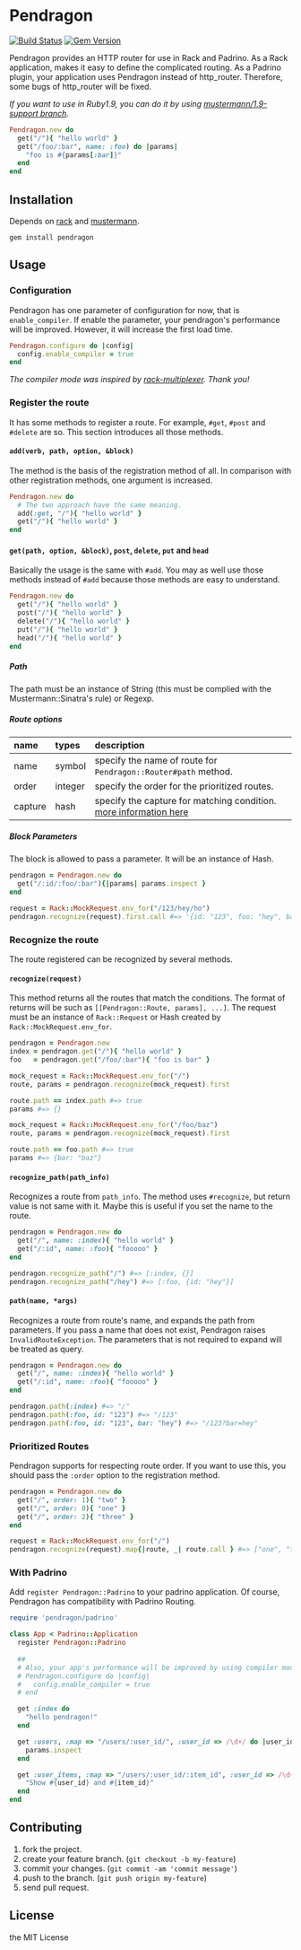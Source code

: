 # Pendragon

[![Build Status](https://travis-ci.org/namusyaka/pendragon.png)](https://travis-ci.org/namusyaka/pendragon) [![Gem Version](https://badge.fury.io/rb/pendragon.png)](http://badge.fury.io/rb/pendragon)

Pendragon provides an HTTP router for use in Rack and Padrino. 
As a Rack application, makes it easy to define the complicated routing.
As a Padrino plugin, your application uses Pendragon instead of http_router. 
Therefore, some bugs of http_router will be fixed.

*If you want to use in Ruby1.9, you can do it by using [mustermann/1.9-support branch](https://github.com/rkh/mustermann/tree/1.9-support).*

```ruby
Pendragon.new do
  get("/"){ "hello world" }
  get("/foo/:bar", name: :foo) do |params|
    "foo is #{params[:bar]}"
  end
end
```

## Installation

Depends on [rack](https://github.com/rack/rack) and [mustermann](https://github.com/rkh/mustermann).

`gem install pendragon`

## Usage

### Configuration

Pendragon has one parameter of configuration for now, that is `enable_compiler`.
If enable the parameter, your pendragon's performance will be improved.
However, it will increase the first load time.

```ruby
Pendragon.configure do |config|
  config.enable_compiler = true
end
```

*The compiler mode was inspired by [rack-multiplexer](https://github.com/r7kamura/rack-multiplexer). Thank you!*

### Register the route

It has some methods to register a route. For example, `#get`, `#post` and `#delete` are so.
This section introduces all those methods.

#### `add(verb, path, option, &block)`

The method is the basis of the registration method of all.
In comparison with other registration methods, one argument is increased.

```ruby
Pendragon.new do
  # The two approach have the same meaning.
  add(:get, "/"){ "hello world" }
  get("/"){ "hello world" }
end
```

#### `get(path, option, &block)`, `post`, `delete`, `put` and `head`

Basically the usage is the same with `#add`.
You may as well use those methods instead of `#add` because those methods are easy to understand.

```ruby
Pendragon.new do
  get("/"){ "hello world" }
  post("/"){ "hello world" }
  delete("/"){ "hello world" }
  put("/"){ "hello world" }
  head("/"){ "hello world" }
end
```

##### Path

The path must be an instance of String (this must be complied with the Mustermann::Sinatra's rule) or Regexp.

##### Route options

|name|types   |description               |
|:----|:------|:-------------------------|
|name |symbol |specify the name of route for `Pendragon::Router#path` method.|
|order|integer|specify the order for the prioritized routes.|
|capture|hash|specify the capture for matching condition. [more information here](https://github.com/rkh/mustermann)|

##### Block Parameters

The block is allowed to pass a parameter.
It will be an instance of Hash.

```ruby
pendragon = Pendragon.new do
  get("/:id/:foo/:bar"){|params| params.inspect }
end

request = Rack::MockRequest.env_for("/123/hey/ho")
pendragon.recognize(request).first.call #=> '{id: "123", foo: "hey", bar: "ho"}'
```

### Recognize the route

The route registered can be recognized by several methods.

#### `recognize(request)`

This method returns all the routes that match the conditions.
The format of returns will be such as `[[Pendragon::Route, params], ...]`.
The request must be an instance of `Rack::Request` or Hash created by `Rack::MockRequest.env_for`.

```ruby
pendragon = Pendragon.new
index = pendragon.get("/"){ "hello world" }
foo   = pendragon.get("/foo/:bar"){ "foo is bar" }

mock_request = Rack::MockRequest.env_for("/")
route, params = pendragon.recognize(mock_request).first

route.path == index.path #=> true
params #=> {}

mock_request = Rack::MockRequest.env_for("/foo/baz")
route, params = pendragon.recognize(mock_request).first

route.path == foo.path #=> true
params #=> {bar: "baz"}
```

#### `recognize_path(path_info)`

Recognizes a route from `path_info`.
The method uses `#recognize`, but return value is not same with it.
Maybe this is useful if you set the name to the route.

```ruby
pendragon = Pendragon.new do
  get("/", name: :index){ "hello world" }
  get("/:id", name: :foo){ "fooooo" }
end

pendragon.recognize_path("/") #=> [:index, {}]
pendragon.recognize_path("/hey") #=> [:foo, {id: "hey"}]
```

#### `path(name, *args)`

Recognizes a route from route's name, and expands the path from parameters.
If you pass a name that does not exist, Pendragon raises `InvalidRouteException`.
The parameters that is not required to expand will be treated as query.

```ruby
pendragon = Pendragon.new do
  get("/", name: :index){ "hello world" }
  get("/:id", name: :foo){ "fooooo" }
end

pendragon.path(:index) #=> "/"
pendragon.path(:foo, id: "123") #=> "/123"
pendragon.path(:foo, id: "123", bar: "hey") #=> "/123?bar=hey"
```

### Prioritized Routes

Pendragon supports for respecting route order.
If you want to use this, you should pass the `:order` option to the registration method.

```ruby
pendragon = Pendragon.new do
  get("/", order: 1){ "two" }
  get("/", order: 0){ "one" }
  get("/", order: 2){ "three" }
end

request = Rack::MockRequest.env_for("/")
pendragon.recognize(request).map{|route, _| route.call } #=> ["one", "two", "three"]
```

### With Padrino

Add `register Pendragon::Padrino` to your padrino application.
Of course, Pendragon has compatibility with Padrino Routing.


```ruby
require 'pendragon/padrino'

class App < Padrino::Application
  register Pendragon::Padrino
  
  ##
  # Also, your app's performance will be improved by using compiler mode.
  # Pendragon.configure do |config|
  #   config.enable_compiler = true
  # end

  get :index do
    "hello pendragon!"
  end

  get :users, :map => "/users/:user_id/", :user_id => /\d+/ do |user_id|
    params.inspect
  end

  get :user_items, :map => "/users/:user_id/:item_id", :user_id => /\d+/, :item_id => /[1-9]+/ do |user_id, item_id|
    "Show #{user_id} and #{item_id}"
  end
end
```

## Contributing

1. fork the project.
2. create your feature branch. (`git checkout -b my-feature`)
3. commit your changes. (`git commit -am 'commit message'`)
4. push to the branch. (`git push origin my-feature`)
5. send pull request.

## License

the MIT License
